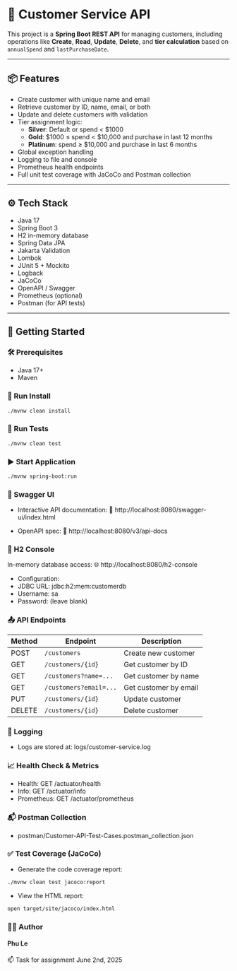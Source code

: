 # 🧾 Customer Service API

This project is a **Spring Boot REST API** for managing customers, including operations like **Create**, **Read**, **Update**, **Delete**, and **tier calculation** based on `annualSpend` and `lastPurchaseDate`.

---

## 📦 Features

- Create customer with unique name and email
- Retrieve customer by ID, name, email, or both
- Update and delete customers with validation
- Tier assignment logic:
  - **Silver**: Default or spend < $1000
  - **Gold**: $1000 ≤ spend < $10,000 and purchase in last 12 months
  - **Platinum**: spend ≥ $10,000 and purchase in last 6 months
- Global exception handling
- Logging to file and console
- Prometheus health endpoints
- Full unit test coverage with JaCoCo and Postman collection

---

## ⚙️ Tech Stack

- Java 17
- Spring Boot 3
- H2 in-memory database
- Spring Data JPA
- Jakarta Validation
- Lombok
- JUnit 5 + Mockito
- Logback
- JaCoCo
- OpenAPI / Swagger
- Prometheus (optional)
- Postman (for API tests)

---

## 🚀 Getting Started

### 🛠 Prerequisites

- Java 17+
- Maven

### 🧪 Run Install

```bash
./mvnw clean install
```

### 🧪 Run Tests

```bash
./mvnw clean test
```

### ▶️ Start Application

```bash
./mvnw spring-boot:run
```
### 🧪 Swagger UI
- Interactive API documentation:
📍 http://localhost:8080/swagger-ui/index.html

- OpenAPI spec:
📄 http://localhost:8080/v3/api-docs

### 💾 H2 Console
In-memory database access:
🌐 http://localhost:8080/h2-console

- Configuration:
- JDBC URL: jdbc:h2:mem:customerdb
- Username: sa
- Password: (leave blank)

### 📤 API Endpoints

| Method | Endpoint                 | Description           |
|--------|--------------------------|-----------------------|
| POST   | `/customers`             | Create new customer   |
| GET    | `/customers/{id}`        | Get customer by ID    |
| GET    | `/customers?name=...`    | Get customer by name  |
| GET    | `/customers?email=...`   | Get customer by email |
| PUT    | `/customers/{id}`        | Update customer       |
| DELETE | `/customers/{id}`        | Delete customer       |
### 📁 Logging
- Logs are stored at: logs/customer-service.log

### 📈 Health Check & Metrics
- Health: GET /actuator/health
- Info: GET /actuator/info
- Prometheus: GET /actuator/prometheus

### 📬 Postman Collection
- postman/Customer-API-Test-Cases.postman_collection.json

### ✅ Test Coverage (JaCoCo)
- Generate the code coverage report:
```bash
./mvnw clean test jacoco:report
```
- View the HTML report:
```bash
open target/site/jacoco/index.html
```

### 👨‍💻 Author
#### Phu Le
📫 Task for assignment June 2nd, 2025

